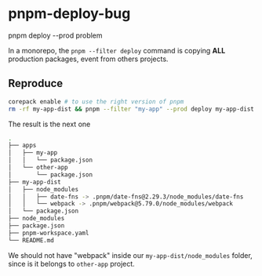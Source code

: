 # pnpm-deploy-bug

pnpm deploy --prod problem

In a monorepo, the `pnpm --filter deploy` command is copying **ALL** production packages, event from others projects.

## Reproduce
```sh
corepack enable # to use the right version of pnpm
rm -rf my-app-dist && pnpm --filter "my-app" --prod deploy my-app-dist
```

The result is the next one

```sh
.
├── apps
│   ├── my-app
│   │   └── package.json
│   └── other-app
│       └── package.json
├── my-app-dist
│   ├── node_modules
│   │   ├── date-fns -> .pnpm/date-fns@2.29.3/node_modules/date-fns
│   │   └── webpack -> .pnpm/webpack@5.79.0/node_modules/webpack
│   └── package.json
├── node_modules
├── package.json
├── pnpm-workspace.yaml
└── README.md
```

We should not have "webpack" inside our `my-app-dist/node_modules` folder, since is it belongs to `other-app` project.